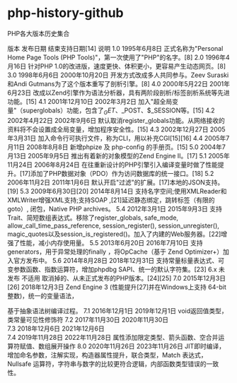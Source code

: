 # php-history-github
PHP各大版本历史集合


版本 	发布日期 	结束支持日期[14] 	说明
1.0 	1995年6月8日 		正式名称为"Personal Home Page Tools (PHP Tools)"，第一次使用了"PHP"的名字。[8]
2.0 	1996年4月16日 		针对PHP 1.0的改进版，速度更快、体积更小，更容易产生动态网页。[8]
3.0 	1998年6月6日 	2000年10月20日 	开发方式改成多人共同参与。Zeev Suraski和Andi Gutmans为了这个版本重写了剖析引擎。[8]
4.0 	2000年5月22日 	2001年6月23日 	改成以Zend引擎作为语法分析器，具有两阶段剖析/标签剖析系统等先进功能。[15]
4.1 	2001年12月10日 	2002年3月2日 	加入"超全局变量"（superglobals）功能，包含了$_GET、$_POST、$_SESSION等。[15]
4.2 	2002年4月22日 	2002年9月6日 	默认取消register_globals功能。从网络接收的资料将不会设置成全局变量，增加程序安全性。[15]
4.3 	2002年12月27日 	2005年3月31日 	加入命令行可执行文件，称为CLI，用以补充CGI[15][16]
4.4 	2005年7月11日 	2008年8月8日 	新增phpize 及 php-config 的手册页。[15]
5.0 	2004年7月13日 	2005年9月5日 	推出有着新的对象模型的Zend Engine II。[17]
5.1 	2005年11月24日 	2006年8月24日 	在往重新设计的PHP引擎引入编译变量时做了性能提升。[17]添加了PHP数据对象（PDO）作为访问数据库的统一接口。[18]
5.2 	2006年11月2日 	2011年1月6日 	默认开启"过滤"的扩展。[17]本地的JSON支持。[19]
5.3 	2009年6月30日[20] 	2014年8月14日 	支持名字空间;使用XMLReader和XMLWriter增强XML支持;支持SOAP ,[21]延迟静态绑定，跳转标签（有限的goto）, 闭包，Native PHP archives。
5.4 	2012年3月1日 	2015年9月3日 	支持Trait、简短数组表达式。移除了register_globals, safe_mode, allow_call_time_pass_reference, session_register(), session_unregister(), magic_quotes以及session_is_registered()。加入了内建的Web服务器。[22]增强了性能，减小内存使用量。
5.5 	2013年6月20日 	2016年7月10日 	支持generators，用于异常处理的finally ，将OpCache（基于 Zend Optimizer+）加入官方发布中。
5.6 	2014年8月28日 	2018年12月31日 	支持常量标量表达式、可变参数函数、指数运算符，增加phpdbg SAPI、统一的默认字符集。[23]
6.x 	未发布 	不适用 	取消掉的、从未正式发布的PHP版本。[24][25]
7.0 	2015年12月3日[26] 	2018年12月3日 	Zend Engine 3 (性能提升[27]并在Windows上支持 64-bit 整数)，统一的变量语法， 

基于抽象语法树编译过程。
7.1 	2016年12月1日 	2019年12月1日 	void返回值类型，类常量可见性修饰符
7.2 	2017年11月30日 	2020年11月30日 	
7.3 	2018年12月6日 	2021年12月6日 	
7.4 	2019年11月28日 	2022年11月28日 	属性添加限定类型、箭头函数、空合并运算符赋值、数组展开操作
8.0 	2020年11月26日 	2023年11月26日 	JIT即时编译，增加命名参数，注解实现，构造器属性提升，联合类型，Match 表达式，Nullsafe 运算符，字符串与数字的比较更符合逻辑，内部函数类型错误的一致性。 
